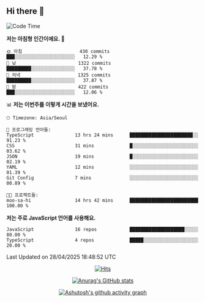 ## Hi there 👋

<!--
**pnh135/pnh135** is a ✨ _special_ ✨ repository because its `README.md` (this file) appears on your GitHub profile.

Here are some ideas to get you started:

- 🔭 I’m currently working on ...
- 🌱 I’m currently learning ...
- 👯 I’m looking to collaborate on ...
- 🤔 I’m looking for help with ...
- 💬 Ask me about ...
- 📫 How to reach me: ...
- 😄 Pronouns: ...
- ⚡ Fun fact: ...
-->

<!--START_SECTION:waka-->
![Code Time](http://img.shields.io/badge/Code%20Time-263%20hrs%204%20mins-blue)

**저는 아침형 인간이에요. 🐤** 

```text
🌞 아침                     430 commits         ███░░░░░░░░░░░░░░░░░░░░░░   12.29 % 
🌆 낮　                     1322 commits        █████████░░░░░░░░░░░░░░░░   37.78 % 
🌃 저녁                     1325 commits        █████████░░░░░░░░░░░░░░░░   37.87 % 
🌙 밤　                     422 commits         ███░░░░░░░░░░░░░░░░░░░░░░   12.06 % 
```


📊 **저는 이번주를 이렇게 시간을 보냈어요.** 

```text
🕑︎ Timezone: Asia/Seoul

💬 프로그래밍 언어들: 
TypeScript               13 hrs 24 mins      ███████████████████████░░   91.23 % 
CSS                      31 mins             █░░░░░░░░░░░░░░░░░░░░░░░░   03.62 % 
JSON                     19 mins             █░░░░░░░░░░░░░░░░░░░░░░░░   02.19 % 
YAML                     12 mins             ░░░░░░░░░░░░░░░░░░░░░░░░░   01.39 % 
Git Config               7 mins              ░░░░░░░░░░░░░░░░░░░░░░░░░   00.89 % 

🐱‍💻 프로젝트들: 
moo-sa-hi                14 hrs 42 mins      █████████████████████████   100.00 % 
```

**저는 주로 JavaScript 언어를 사용해요.** 

```text
JavaScript               16 repos            ████████████████████░░░░░   80.00 % 
TypeScript               4 repos             █████░░░░░░░░░░░░░░░░░░░░   20.00 % 
```




 Last Updated on 28/04/2025 18:48:52 UTC
<!--END_SECTION:waka-->

  <div align=center>
	
  [![Hits](https://hits.seeyoufarm.com/api/count/incr/badge.svg?url=https%3A%2F%2Fgithub.com%2Fpnh135&count_bg=%2379C83D&title_bg=%23555555&icon=&icon_color=%23E7E7E7&title=hits&edge_flat=false)](https://hits.seeyoufarm.com) 
	
  </div>

<div align=center>
	
[![Anurag's GitHub stats](https://github-readme-stats.vercel.app/api?username=pnh135&show_icons=true&theme=radical)](https://github.com/anuraghazra/github-readme-stats)

</div>

<div align=center>
	
[![Ashutosh's github activity graph](https://github-readme-activity-graph.vercel.app/graph?username=pnh135&theme=merko)](https://github.com/ashutosh00710/github-readme-activity-graph)

</div>
